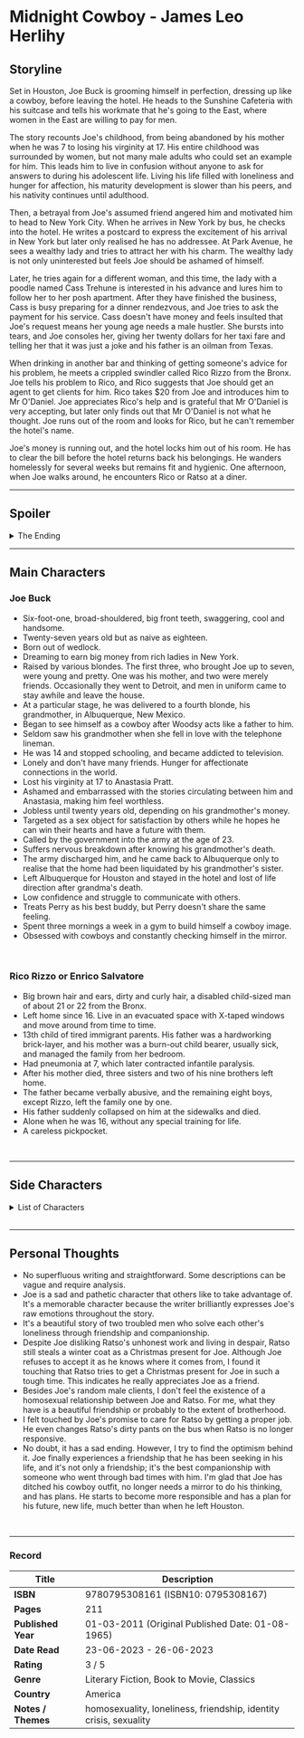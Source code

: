 # Midnight Cowboy - James Leo Herlihy

## Storyline
Set in Houston, Joe Buck is grooming himself in perfection, dressing up like a cowboy, before leaving the hotel. He heads to the Sunshine Cafeteria with his suitcase and tells his workmate that he's going to the East, where women in the East are willing to pay for men.

The story recounts Joe's childhood, from being abandoned by his mother when he was 7 to losing his virginity at 17. His entire childhood was surrounded by women, but not many male adults who could set an example for him. This leads him to live in confusion without anyone to ask for answers to during his adolescent life. Living his life filled with loneliness and hunger for affection, his maturity development is slower than his peers, and his nativity continues until adulthood.

Then, a betrayal from Joe's assumed friend angered him and motivated him to head to New York City. When he arrives in New York by bus, he checks into the hotel. He writes a postcard to express the excitement of his arrival in New York but later only realised he has no addressee. At Park Avenue, he sees a wealthy lady and tries to attract her with his charm. The wealthy lady is not only uninterested but feels Joe should be ashamed of himself. 

Later, he tries again for a different woman, and this time, the lady with a poodle named Cass Trehune is interested in his advance and lures him to follow her to her posh apartment. After they have finished the business, Cass is busy preparing for a dinner rendezvous, and Joe tries to ask the payment for his service. Cass doesn't have money and feels insulted that Joe's request means her young age needs a male hustler. She bursts into tears, and Joe consoles her, giving her twenty dollars for her taxi fare and telling her that it was just a joke and his father is an oilman from Texas. 

When drinking in another bar and thinking of getting someone's advice for his problem, he meets a crippled swindler called Rico Rizzo from the Bronx. Joe tells his problem to Rico, and Rico suggests that Joe should get an agent to get clients for him. Rico takes $20 from Joe and introduces him to Mr O'Daniel. Joe appreciates Rico's help and is grateful that Mr O'Daniel is very accepting, but later only finds out that Mr O'Daniel is not what he thought. Joe runs out of the room and looks for Rico, but he can't remember the hotel's name.

Joe's money is running out, and the hotel locks him out of his room. He has to clear the bill before the hotel returns back his belongings. He wanders homelessly for several weeks but remains fit and hygienic. One afternoon, when Joe walks around, he encounters Rico or Ratso at a diner.
<br>

***
## Spoiler
<details>
  <summary>The Ending</summary>

From excitement to anger, Joe releases his rage on Ratso but does not intend to avenge what Ratso did to him. Joe leaves the diner, but Ratso offers him a place to stay. It's an evacuated flat with X-taped windows where he is squatting. Joe reluctantly accepts the offer and is glad he finally has a decent place to sleep.

Ratso and Joe form an alliance to find ways for their survival. Although they have a hard life, for the first time, Joe feels happy. He doesn't need to yearn for attention and finds friendship and companionship in Ratso. As time goes by, Ratso's health worsens.

One December night, Joe receives an invitation to a party from Hansel and Gretel MacAlbertson and brings Ratso along. Joe gets high off after taking the pill that Gretel gives him. Joe is leaving with a socialite willing to pay him $20 for a night. Ratso, already unwell before the party, falls down the stairs and goes home alone.

After he leaves the woman's apartment, he buys new underwear and socks, medicine, soup, and cigarettes for Ratso. When Joe returns home, he finds Ratso appearing feverish, bedridden and unable to walk. Joe plans to go to Florida with Ratso on that night.

Joe wanders on the street to look for clients as they need more money for the trip. Then, a middle-aged man, Townsend, comes from Chicago and asks him to have dinner together. Townsend takes Joe back to his hotel and talks non-stop to him. After wasting his time for several hours with his talking, Townsend decides to pull out from the plan when Joe confronts him. The next day, after sending Ratso to the bus station, Joe runs to the hotel where Townsend is staying. Townsend is willing to give him $10, but Joe needs more than that for the trip to Florida. In desperation, Joe attacks Townsend and robs his money.

The bus will take thirty-one hours to reach Florida. During the journey, Joe promises Ratso that he will stop hustling and find a proper job in Florida to take care of Ratso. Ratso's health is deteriorating. His entire body is in pain, becomes incontinent and unresponsive. Joe buys new clothes for himself and Ratso. He even changes Ratso's pants and realises his body is in a bad state. Shortly before arrival, Joe wakes up to discover that Ratso has died.
</details>

***
## Main Characters
### Joe Buck
- Six-foot-one, broad-shouldered, big front teeth, swaggering, cool and handsome.
- Twenty-seven years old but as naive as eighteen.
- Born out of wedlock.
- Dreaming to earn big money from rich ladies in New York.
- Raised by various blondes. The first three, who brought Joe up to seven, were young and pretty. One was his mother, and two were merely friends. Occasionally they went to Detroit, and men in uniform came to stay awhile and leave the house.
- At a particular stage, he was delivered to a fourth blonde, his grandmother, in Albuquerque, New Mexico. 
- Began to see himself as a cowboy after Woodsy acts like a father to him.
- Seldom saw his grandmother when she fell in love with the telephone lineman. 
- He was 14 and stopped schooling, and became addicted to television.
- Lonely and don't have many friends. Hunger for affectionate connections in the world.
- Lost his virginity at 17 to Anastasia Pratt.
- Ashamed and embarrassed with the stories circulating between him and Anastasia, making him feel worthless.
- Jobless until twenty years old, depending on his grandmother's money.
- Targeted as a sex object for satisfaction by others while he hopes he can win their hearts and have a future with them.
- Called by the government into the army at the age of 23.
- Suffers nervous breakdown after knowing his grandmother's death.
- The army discharged him, and he came back to Albuquerque only to realise that the home had been liquidated by his grandmother's sister.
- Left Albuquerque for Houston and stayed in the hotel and lost of life direction after grandma's death.
- Low confidence and struggle to communicate with others.
- Treats Perry as his best buddy, but Perry doesn't share the same feeling.
- Spent three mornings a week in a gym to build himself a cowboy image.
- Obsessed with cowboys and constantly checking himself in the mirror.
<br>

### Rico Rizzo or Enrico Salvatore
- Big brown hair and ears, dirty and curly hair, a disabled child-sized man of about 21 or 22 from the Bronx.
- Left home since 16. Live in an evacuated space with X-taped windows and move around from time to time.
- 13th child of tired immigrant parents. His father was a hardworking brick-layer, and his mother was a burn-out child bearer, usually sick, and managed the family from her bedroom.
- Had pneumonia at 7, which later contracted infantile paralysis.
- After his mother died, three sisters and two of his nine brothers left home.
- The father became verbally abusive, and the remaining eight boys, except Rizzo, left the family one by one.
- His father suddenly collapsed on him at the sidewalks and died.
- Alone when he was 16, without any special training for life.
- A careless pickpocket.
<br>

***
## Side Characters
<details>
  <summary>List of Characters</summary>

### Adrian Schmidt
- Blamed Joe, which caused Anastasia not to have sexual intercourse with him.
- He probably sends the letter to Annie's parents to report to them about her sexual life.
<br>

### Anastasia Pratt
- Famous at 15 among the young people in Albuquerque.
- Bizarre or improbable since 12.
- Neither pretty nor unpretty, ordinary schoolgirl.
- Chestnut-coloured hair, combed straight back and held with a clip.
- No makeup, little lipstick, merely plucked eyebrows.
- Has a nickname, 'Chalkline Annie'. She made her body available to many boys simultaneously at various places, especially in the storeroom of the World movie theatre.
- Has a strict, hardworking father as a bank cashier, and the mother is a thin-lipped, shifty-eyed piano player at the Truth Church.
- Took initiative and seduced Joe.
- First girl that Joe had sexual intercourse with. She feels Joe is the most honest boy since Gary Amberger and falls into Joe, leading to their secret relationship.
- The parents sent her to a mental institution after they received a letter about her sexual activities and her visits to Joe.
<br>

### Bobby Desmond
- Joe's friend from grade school.
- Friend with Joe for sex but had a wedding three weeks later without inviting Joe.
<br>

### Cass Trehune
- Age 31, looks like a rich lady with a French poodle.
- Brunette, large size, a lot of makeup on her face and fingernails.
- The second lady that Joe tried to make an advance and the first one that Joe was able to work on his charm successfully.
- A high-class escort whom Joe mistaken is a rich woman.
<br>

### Dolores
- Under 17, short, dark, clean-faced.
- The prostitute works for Juanita and almost has sexual intercourse with Joe.
<br>

### Juanita Collins Harmeyer Barefoot
- Mother of Tombaby Barefoot.
- Runs a brothel with her son in Texas.
<br>

### Marvin
- A young, thirty, but nearly bald and had a high naked-looking forehead and burning beady eyes with thick spectacles lenses.
- Obedient to Perry, and possibly he is a pimp.
<br>

### Mr O'Daniel
- Fat, sagging pouches on the face, heavy brows, dark-coloured sacs below the eyes.
- Religious fanatic and assumed Joe is one of the troubled boys seeking help.
<br>

### Perry
- One of the customers in Sunshine Cafeteria.
- Aged 29, peculiar and humourous eyes.
- Had a mysterious and quiet friendship with Joe for several weeks. Sitting quietly at Joe's table or minimum talk while looking out the window together.
- Fine, handsome, knowledgeable and authoritative person.
- Joe admires him and feels himself unworthy to be Perry's friend.
- Introduces smoking marijuana to Joe.
- Attempts to initiate a sexual encounter with Joe, but the marijuana affects Joe and spoils his plan.
- Brought Joe to a brothel in Texas and betrayed him.
<br>

### Sally Buck
- Joe's grandmother, 66.
- Silly and skinny.
- Enormous grey eyes with lashes black as pitch and sad bony knees.
- Ran a beauty shop for ten and twelve hours a day.
- Went for dates on Sundays and had a weakness for outdoor men.
- Continuously supporting Joe financially but without love and attention.
- Found another man a few years younger who owned a big ranch. She died falling from a horse.
- Has a sister unknown to Joe, and she also didn't know Joe. The sister liquidated the assets, including the house.
<br>

### Tombaby Barefoot
- An Indian, half-breed.
- light-hearted, pale, small head, big and thick.
- Soft but high Texan accent.
- Assaulted and raped Joe.
<br>

### Townsend Pederson Locke
- From Chicago and an unmarried middle-aged man. 
- Red-faced, white-haired, blue-eyed.
- Came to New York for ten days for a manufacturers' convention and wanted to have a little fun.
- Asked Joe to have dinner with him and brought him back to his hotel.
- A talker, talking nonstop about his stuff, especially his mother.
- Have a mother, age 94, who calls him at bedtime.
- Struggles with his homosexuality.
<br>

### Woodsy Niles
- One of Sally's boyfriends.
- Blue beard and bright eyes.
- Show Joe most of the cowboy skills.
- Happy person who likes to sing with a guitar.
</details>
<br>

***
## Personal Thoughts
- No superfluous writing and straightforward. Some descriptions can be vague and require analysis.
- Joe is a sad and pathetic character that others like to take advantage of. It's a memorable character because the writer brilliantly expresses Joe's raw emotions throughout the story.
- It's a beautiful story of two troubled men who solve each other's loneliness through friendship and companionship.
- Despite Joe disliking Ratso's unhonest work and living in despair, Ratso still steals a winter coat as a Christmas present for Joe. Although Joe refuses to accept it as he knows where it comes from, I found it touching that Ratso tries to get a Christmas present for Joe in such a tough time. This indicates he really appreciates Joe as a friend.
- Besides Joe's random male clients, I don't feel the existence of a homosexual relationship between Joe and Ratso. For me, what they have is a beautiful friendship or probably to the extent of brotherhood.
- I felt touched by Joe's promise to care for Ratso by getting a proper job. He even changes Ratso's dirty pants on the bus when Ratso is no longer responsive.
- No doubt, it has a sad ending. However, I try to find the optimism behind it. Joe finally experiences a friendship that he has been seeking in his life, and it's not only a friendship; it's the best companionship with someone who went through bad times with him. I'm glad that Joe has ditched his cowboy outfit, no longer needs a mirror to do his thinking, and has plans. He starts to become more responsible and has a plan for his future, new life, much better than when he left Houston.
<br>

***
### Record
| Title | Description |
| -- | -- |
| **ISBN** | 9780795308161 (ISBN10: 0795308167) |
| **Pages** | 211 |
| **Published Year** | 01-03-2011 (Original Published Date: 01-08-1965) |
| **Date Read** | 23-06-2023 - 26-06-2023 |
| **Rating** | 3 / 5 |
| **Genre** | Literary Fiction, Book to Movie, Classics |
| **Country** | America |
| **Notes / Themes** | homosexuality, loneliness, friendship, identity crisis, sexuality  | 
